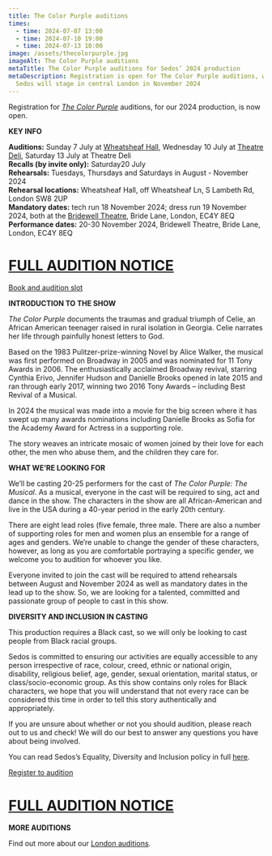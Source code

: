 ```yaml
---
title: The Color Purple auditions
times:
  - time: 2024-07-07 13:00
  - time: 2024-07-10 19:00
  - time: 2024-07-13 10:00
image: /assets/thecolorpurple.jpg
imageAlt: The Color Purple auditions
metaTitle: The Color Purple auditions for Sedos’ 2024 production
metaDescription: Registration is open for The Color Purple auditions, which
  Sedos will stage in central London in November 2024
---
```

Registration for *[The Color Purple](https://www.sedos.co.uk/shows/2024-the-color-purple)* auditions, for our 2024 production, is now open.

**KEY INFO**

**Auditions:** Sunday 7 July at [Wheatsheaf Hall](https://www.sedos.co.uk/venues/wheatsheaf-hall), Wednesday 10 July at [Theatre Deli](https://www.sedos.co.uk/venues/theatre-deli), Saturday 13 July at Theatre Deli\
**Recalls (by invite only):** Saturday20 July\
**Rehearsals:** Tuesdays, Thursdays and Saturdays in August - November 2024\
**Rehearsal locations:** Wheatsheaf Hall, off Wheatsheaf Ln, S Lambeth Rd, London SW8 2UP \
**Mandatory dates:** tech run  18 November 2024; dress run 19 November 2024, both at the [Bridewell Theatre,](https://www.sedos.co.uk/venues/bridewell) Bride Lane, London, EC4Y 8EQ\
**Performance dates:** 20-30 November 2024, Bridewell Theatre, Bride Lane, London, EC4Y 8EQ

# [FULL AUDITION NOTICE](https://docs.google.com/document/d/1hoKUWM5gLslZMpPgULZsT7pJmeAF_vr0pLGBlJbk690/edit#heading=h.vb68pvajq4v3)

[Book and audition slot](https://membership.sedos.co.uk/signup/128)

**INTRODUCTION TO THE SHOW**

*The Color Purple* documents the traumas and gradual triumph of Celie, an African American teenager raised in rural isolation in Georgia. Celie narrates her life through painfully honest letters to God. 

Based on the 1983 Pulitzer-prize-winning Novel by Alice Walker, the musical was first performed on Broadway in 2005 and was nominated for 11 Tony Awards in 2006. The enthusiastically acclaimed Broadway revival, starring Cynthia Erivo, Jennifer Hudson and Danielle Brooks opened in late 2015 and ran through early 2017, winning two 2016 Tony Awards – including Best Revival of a Musical.

In 2024 the musical was made into a movie for the big screen where it has swept up many awards nominations including Danielle Brooks as Sofia for the Academy Award for Actress in a supporting role. 

The story weaves an intricate mosaic of women joined by their love for each other, the men who abuse them, and the children they care for.

**WHAT WE’RE LOOKING FOR**

We’ll be casting 20-25 performers for the cast of *The Color Purple: The Musical*. As a musical, everyone in the cast will be required to sing, act and dance in the show. The characters in the show are all African-American and live in the USA during a 40-year period in the early 20th century. 

There are eight lead roles (five female, three male. There are also a number of supporting roles for men and women plus an ensemble for a range of ages and genders. We’re unable to change the gender of these characters, however, as long as you are comfortable portraying a specific gender, we welcome you to audition for whoever you like. 

Everyone invited to join the cast will be required to attend rehearsals between August and November 2024 as well as mandatory dates in the lead up to the show. So, we are looking for a talented, committed and passionate group of people to cast in this show. 

**DIVERSITY AND INCLUSION IN CASTING**

This production requires a Black cast, so we will only be looking to cast people from Black racial groups.  

Sedos is committed to ensuring our activities are equally accessible to any person irrespective of race, colour, creed, ethnic or national origin, disability, religious belief, age, gender, sexual orientation, marital status, or class/socio-economic group. As this show contains only roles for Black characters, we hope that you will understand that not every race can be considered this time in order to tell this story authentically and appropriately. 

If you are unsure about whether or not you should audition, please reach out to us and check! We will do our best to answer any questions you have about being involved.

You can read Sedos’s Equality, Diversity and Inclusion policy in full [here](https://www.sedos.co.uk/assets/policies/2022-10-edi-policy.pdf).

[Register to audition](https://membership.sedos.co.uk/signup/128)

# [FULL AUDITION NOTICE](https://docs.google.com/document/d/1hoKUWM5gLslZMpPgULZsT7pJmeAF_vr0pLGBlJbk690/edit#heading=h.vb68pvajq4v3)

**MORE AUDITIONS**

Find out more about our [London auditions](https://www.sedos.co.uk/get-involved).
